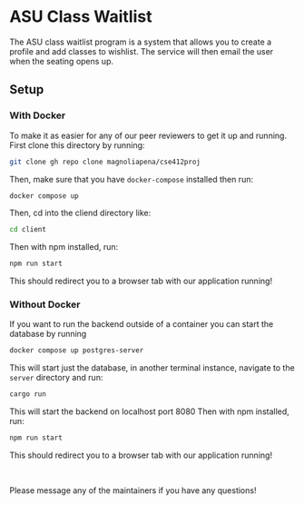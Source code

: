 # ASU Class Waitlist
The ASU class waitlist program is a system that allows you to create a profile and add classes to wishlist. The service will then email the user when the seating opens up.

## Setup

### With Docker
To make it as easier for any of our peer reviewers to get it up and running. First clone this directory by running:
```bash
git clone gh repo clone magnoliapena/cse412proj
```
Then, make sure that you have `docker-compose` installed then run:
```bash
docker compose up
```
Then, cd into the cliend directory like:
```bash
cd client
```
Then with npm installed, run:
```bash
npm run start
```
This should redirect you to a browser tab with our application running! 

### Without Docker
If you want to run the backend outside of a container you can start the database by running
```bash
docker compose up postgres-server
```
This will start just the database, in another terminal instance, navigate to the `server` directory and run:
```bash
cargo run
```
This will start the backend on localhost port 8080 Then with npm installed, run:
```bash
npm run start
```
This should redirect you to a browser tab with our application running! 

<br>

Please message any of the maintainers if you have any questions!
